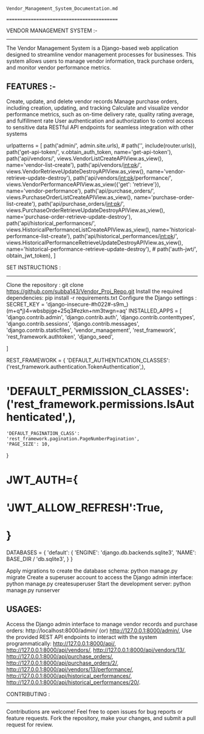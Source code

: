                                                 Vendor_Management_System_Documentation.md
                                                =========================================


VENDOR MANAGEMENT SYSTEM :-
________________________

The Vendor Management System is a Django-based web application designed to streamline vendor management processes for businesses.
This system allows users to manage vendor information, track purchase orders, and monitor vendor performance metrics.


FEATURES :-
---------

Create, update, and delete vendor records
Manage purchase orders, including creation, updating, and tracking
Calculate and visualize vendor performance metrics, such as on-time delivery rate, quality rating average, and fulfillment rate
User authentication and authorization to control access to sensitive data
RESTful API endpoints for seamless integration with other systems


urlpatterns = [
    path('admin/', admin.site.urls),
    # path('', include(router.urls)),
    path('get-api-token/', v.obtain_auth_token, name='get-api-token'),
    path('api/vendors/', views.VendorListCreateAPIView.as_view(), name='vendor-list-create'),
    path('api/vendors/<int:pk>/', views.VendorRetrieveUpdateDestroyAPIView.as_view(), name='vendor-retrieve-update-destroy'),
    path('api/vendors/<int:pk>/performance/', views.VendorPerformanceAPIView.as_view({'get': 'retrieve'}), name='vendor-performance'),
    path('api/purchase_orders/', views.PurchaseOrderListCreateAPIView.as_view(), name='purchase-order-list-create'),
    path('api/purchase_orders/<int:pk>/', views.PurchaseOrderRetrieveUpdateDestroyAPIView.as_view(), name='purchase-order-retrieve-update-destroy'),
    path('api/historical_performances/', views.HistoricalPerformanceListCreateAPIView.as_view(), name='historical-performance-list-create'),
    path('api/historical_performances/<int:pk>/', views.HistoricalPerformanceRetrieveUpdateDestroyAPIView.as_view(), name='historical-performance-retrieve-update-destroy'),
    # path('auth-jwt/', obtain_jwt_token),
]


SET INSTRUCTIONS :
_________________

Clone the repository : git clone https://github.com/subba143/Vendor_Proj_Repo.git
Install the required dependencies: pip install -r requirements.txt
Configure the Django settings : SECRET_KEY = 'django-insecure-#h022#-s9m_)(m+q*j)4=wbsbpjge+25q3#ezkn+nm3twgn=aq'
INSTALLED_APPS = [
    'django.contrib.admin',
    'django.contrib.auth',
    'django.contrib.contenttypes',
    'django.contrib.sessions',
    'django.contrib.messages',
    'django.contrib.staticfiles',
    'vendor_management',
    'rest_framework',
    'rest_framework.authtoken',
    'django_seed',

]


REST_FRAMEWORK = {
    'DEFAULT_AUTHENTICATION_CLASSES': ('rest_framework.authentication.TokenAuthentication',),
   # 'DEFAULT_PERMISSION_CLASSES': ('rest_framework.permissions.IsAuthenticated',),
    'DEFAULT_PAGINATION_CLASS': 'rest_framework.pagination.PageNumberPagination',
    'PAGE_SIZE': 10,
}


# JWT_AUTH={
# 'JWT_ALLOW_REFRESH':True,
# }


DATABASES = {
    'default': {
        'ENGINE': 'django.db.backends.sqlite3',
        'NAME': BASE_DIR / 'db.sqlite3',
    }
}


Apply migrations to create the database schema: python manage.py migrate
Create a superuser account to access the Django admin interface: python manage.py createsuperuser
Start the development server: python manage.py runserver


USAGES:
-------

Access the Django admin interface to manage vendor records and purchase orders: http://localhost:8000/admin/ (or) http://127.0.0.1:8000/admin/,
Use the provided REST API endpoints to interact with the system programmatically: http://127.0.0.1:8000/api/, http://127.0.0.1:8000/api/vendors/, http://127.0.0.1:8000/api/vendors/13/, http://127.0.0.1:8000/api/purchase_orders/, http://127.0.0.1:8000/api/purchase_orders/2/, http://127.0.0.1:8000/api/vendors/13/performance/, http://127.0.0.1:8000/api/historical_performances/, http://127.0.0.1:8000/api/historical_performances/20/.


CONTRIBUTING :
**************

Contributions are welcome! Feel free to open issues for bug reports or feature requests.
Fork the repository, make your changes, and submit a pull request for review.
